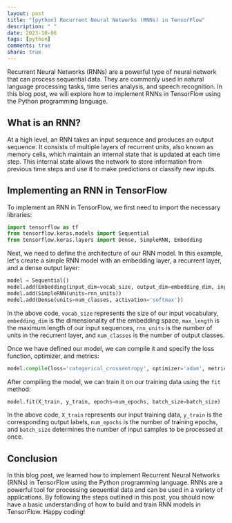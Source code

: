 ```yaml
---
layout: post
title: "[python] Recurrent Neural Networks (RNNs) in TensorFlow"
description: " "
date: 2023-10-06
tags: [python]
comments: true
share: true
---
```


Recurrent Neural Networks (RNNs) are a powerful type of neural network that can process sequential data. They are commonly used in natural language processing tasks, time series analysis, and speech recognition. In this blog post, we will explore how to implement RNNs in TensorFlow using the Python programming language.

## What is an RNN?

At a high level, an RNN takes an input sequence and produces an output sequence. It consists of multiple layers of recurrent units, also known as memory cells, which maintain an internal state that is updated at each time step. This internal state allows the network to store information from previous time steps and use it to make predictions or classify new inputs.

## Implementing an RNN in TensorFlow

To implement an RNN in TensorFlow, we first need to import the necessary libraries:

```python
import tensorflow as tf
from tensorflow.keras.models import Sequential
from tensorflow.keras.layers import Dense, SimpleRNN, Embedding
```

Next, we need to define the architecture of our RNN model. In this example, let's create a simple RNN model with an embedding layer, a recurrent layer, and a dense output layer:

```python
model = Sequential()
model.add(Embedding(input_dim=vocab_size, output_dim=embedding_dim, input_length=max_length))
model.add(SimpleRNN(units=rnn_units))
model.add(Dense(units=num_classes, activation='softmax'))
```

In the above code, `vocab_size` represents the size of our input vocabulary, `embedding_dim` is the dimensionality of the embedding space, `max_length` is the maximum length of our input sequences, `rnn_units` is the number of units in the recurrent layer, and `num_classes` is the number of output classes.

Once we have defined our model, we can compile it and specify the loss function, optimizer, and metrics:

```python
model.compile(loss='categorical_crossentropy', optimizer='adam', metrics=['accuracy'])
```

After compiling the model, we can train it on our training data using the `fit` method:

```python
model.fit(X_train, y_train, epochs=num_epochs, batch_size=batch_size)
```

In the above code, `X_train` represents our input training data, `y_train` is the corresponding output labels, `num_epochs` is the number of training epochs, and `batch_size` determines the number of input samples to be processed at once.

## Conclusion

In this blog post, we learned how to implement Recurrent Neural Networks (RNNs) in TensorFlow using the Python programming language. RNNs are a powerful tool for processing sequential data and can be used in a variety of applications. By following the steps outlined in this post, you should now have a basic understanding of how to build and train RNN models in TensorFlow. Happy coding!